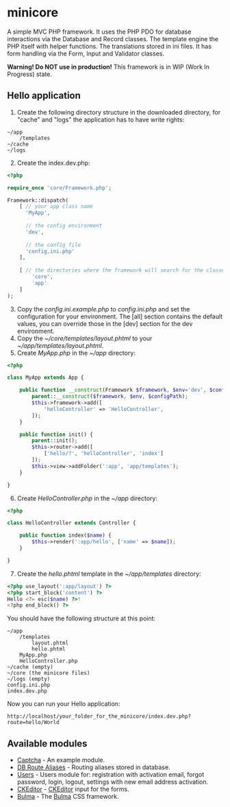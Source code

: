 # minicore
A simple MVC PHP framework. It uses the PHP PDO for database interactions via the Database and Record classes. The template engine the PHP itself with helper functions. The translations stored in ini files. It has form handling via the Form, Input and Validator classes.

**Warning! Do NOT use in production!**
This framework is in WIP (Work In Progress) state.

## Hello application
1) Create the following directory structure in the downloaded directory, for "cache" and "logs" the application has to have write rights:
```
~/app
    /templates     
~/cache
~/logs
```
2) Create the index.dev.php: 
```php
<?php

require_once 'core/Framework.php';

Framework::dispatch(    
    [ // your app class name
      'MyApp', 
      
      // the config environment
      'dev',
      
      // the config file
      'config.ini.php' 
    ],
    
    [ // the directories where the framework will search for the classes recursively
        'core',
        'app'
    ] 
);
```
3) Copy the *config.ini.example.php* to *config.ini.php* and set the configuration for your environment. The [all] section contains the default values, you can override those in the [dev] section for the dev environment.
4) Copy the *~/core/templates/layout.phtml* to your *~/app/templates/layout.phtml*.
5) Create *MyApp.php* in the *~/app* directory:
```php
<?php

class MyApp extends App {

    public function __construct(Framework $framework, $env='dev', $configPath='config.ini.php') {
        parent::__construct($framework, $env, $configPath);
        $this->framework->add([
            'helloController' => 'HelloController',
        ]);
    }

    public function init() {
        parent::init();
        $this->router->add([
            ['hello/?', 'helloController', 'index']
        ]);
        $this->view->addFolder(':app', 'app/templates');
    }

}
```
6) Create *HelloController.php* in the *~/app* directory:
```php
<?php

class HelloController extends Controller {

    public function index($name) {
        $this->render(':app/hello', ['name' => $name]);
    }

}
```
7) Create the *hello.phtml* template in the *~/app/templates* directory:
```php
<?php use_layout(':app/layout') ?>
<?php start_block('content') ?>
Hello <?= esc($name) ?>!
<?php end_block() ?>
```
You should have the following structure at this point:
```
~/app
    /templates       
        layout.phtml
        hello.phtml
    MyApp.php
    HelloController.php
~/cache (empty)
~/core (the minicore files)
~/logs (empty)
config.ini.php
index.dev.php
```
Now you can run your Hello application:
```
http://localhost/your_folder_for_the_minicore/index.dev.php?route=hello/World
```
## Available modules

- [Captcha](https://github.com/goph-R/minicore-captcha) - An example module.
- [DB Route Aliases](https://github.com/goph-R/minicore-db-route-aliases) - Routing aliases stored in database.
- [Users](https://github.com/goph-R/minicore-users) - Users module for: registration with activation email, forgot password, login, logout, settings with new email address activation.
- [CKEditor](https://github.com/goph-R/minicore-ckeditor) - [CKEditor](https://ckeditor.com) input for the forms.
- [Bulma](https://github.com/goph-R/minicore-bulma) - The [Bulma](https://bulma.io) CSS framework.
 

